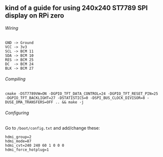 ## kind of a guide for using 240x240 ST7789 SPI display on RPi zero
###### Wiring
```
GND -> Ground
VCC -> 3v3
SCL -> BCM 11
SDA -> BCM 10
RES -> BCM 25
DC  -> BCM 24
BLK -> BCM 27
```

###### Compiling
```
cmake -DST7789VW=ON -DGPIO_TFT_DATA_CONTROL=24 -DGPIO_TFT_RESET_PIN=25 -DGPIO_TFT_BACKLIGHT=27 -DSTATISTICS=0 -DSPI_BUS_CLOCK_DIVISOR=8 -DUSE_DMA_TRANSFERS=OFF .. && make -j
```

###### Configuring
Go to `/boot/config.txt` and add/change these:
```
hdmi_group=2
hdmi_mode=87
hdmi_cvt=240 240 60 1 0 0 0
hdmi_force_hotplug=1
```